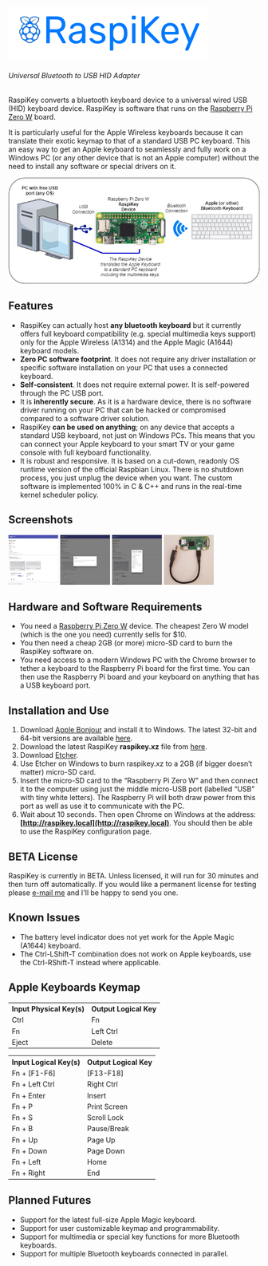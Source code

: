 ![raspikey-logo](images/raspikey-logo.png)
###### Universal Bluetooth to USB HID Adapter

RaspiKey converts a bluetooth keyboard device to a universal wired USB (HID) keyboard device. RaspiKey is software that runs on the [Raspberry Pi Zero W](https://www.raspberrypi.org/products/raspberry-pi-zero-w/) board.

It is particularly useful for the Apple Wireless keyboards because it can translate their exotic keymap to that of a standard USB PC keyboard. This an easy way to get an Apple keyboard to seamlessly and fully work on a Windows PC (or any other device that is not an Apple computer) without the need to install any software or special drivers on it.

![raspikey-diagram](images/raspikey-diagram.png)

Features
--------

*   RaspiKey can actually host **any bluetooth keyboard** but it currently offers full keyboard compatibility (e.g. special multimedia keys support) only for the Apple Wireless (A1314) and the Apple Magic (A1644) keyboard models.
*   **Zero PC software footprint**. It does not require any driver installation or specific software installation on your PC that uses a connected keyboard.
*   **Self-consistent**. It does not require external power. It is self-powered through the PC USB port.
*   It is **inherently secure**. As it is a hardware device, there is no software driver running on your PC that can be hacked or compromised compared to a software driver solution.
*   RaspiKey **can be used on anything**; on any device that accepts a standard USB keyboard, not just on Windows PCs. This means that you can connect your Apple keyboard to your smart TV or your game console with full keyboard functionality.
*   It is robust and responsive. It is based on a cut-down, readonly OS runtime version of the official Raspbian Linux. There is no shutdown process, you just unplug the device when you want. The custom software is implemented 100% in C & C++ and runs in the real-time kernel scheduler policy. 

Screenshots
-----------

<a href="images/shot1.png"><img width="100" height="100" src="images/shot1_tn.png"></a>
<a href="images/shot2.png"><img width="100" height="100" src="images/shot2_tn.png"></a>
<a href="images/shot3.png"><img width="100" height="100" src="images/shot3_tn.png"></a>
<a href="images/shot4.jpg"><img width="100" height="100" src="images/shot4_tn.jpg"></a>


Hardware and Software Requirements
----------------------------------

*   You need a [Raspberry Pi Zero W](https://www.raspberrypi.org/products/raspberry-pi-zero-w/) device. The cheapest Zero W model (which is the one you need) currently sells for $10.
*   You then need a cheap 2GB (or more) micro-SD card to burn the RaspiKey software on.
*   You need access to a modern Windows PC with the Chrome browser to tether a keyboard to the Raspberry Pi board for the first time. You can then use the Raspberry Pi board and your keyboard on anything that has a USB keyboard port.

Installation and Use
--------------------

1.  Download [Apple Bonjour](https://developer.apple.com/bonjour/) and install it to Windows. The latest 32-bit and 64-bit versions are available [here](https://github.com/samartzidis/RaspiKey/tree/master/utilities).
2.  Download the latest RaspiKey **raspikey.xz** file from [here](https://github.com/samartzidis/RaspiKey/releases).
3.  Download [Etcher](https://etcher.io/).
4.  Use Etcher on Windows to burn raspikey.xz to a 2GB (if bigger doesn’t matter) micro-SD card.
5.  Insert the micro-SD card to the “Raspberry Pi Zero W” and then connect it to the computer using just the middle micro-USB port (labelled “USB” with tiny white letters). The Raspberry Pi will both draw power from this port as well as use it to communicate with the PC.
6.  Wait about 10 seconds. Then open Chrome on Windows at the address: **[http://raspikey.local](http://raspikey.local)**. You should then be able to use the RaspiKey configuration page.

BETA License
-------
RaspiKey is currently in BETA. Unless licensed, it will run for 30 minutes and then turn off automatically. If you would like a permanent license for testing please [e-mail me](https://github.com/samartzidis/RaspiKey) and I'll be happy to send you one.

Known Issues
------------

*   The battery level indicator does not yet work for the Apple Magic (A1644) keyboard.
*   The Ctrl-LShift-T combination does not work on Apple keyboards, use the Ctrl-RShift-T instead where applicable.

Apple Keyboards Keymap
----------------------

<table>
    <tr>
      <th>Input Physical Key(s)</th>
      <th>Output Logical Key</th>
    </tr>
    <tr>
      <td>Ctrl</td><td>Fn</td>
    </tr>
    <tr>
      <td>Fn</td><td>Left Ctrl</td>
    </tr>
    <tr>
      <td>Eject</td><td>Delete</td>
    </tr>
  </table>

<table>
    <tr>
      <th>Input Logical Key(s)</th>
      <th>Output Logical Key</th>
    </tr>
    <tr>
      <td>Fn + [F1-F6]</td><td>[F13-F18]</td>
    </tr>
    <tr>
      <td>Fn + Left Ctrl</td><td>Right Ctrl</td>
    </tr>
    <tr>
      <td>Fn + Enter</td><td>Insert</td>
    </tr>
    <tr>
      <td>Fn + P</td><td>Print Screen</td>
    </tr>
    <tr>
      <td>Fn + S</td><td>Scroll Lock</td>
    </tr>
    <tr>
      <td>Fn + B</td><td>Pause/Break</td>
    </tr>
    <tr>
      <td>Fn + Up</td><td>Page Up</td>
    </tr>
    <tr>
      <td>Fn + Down</td><td>Page Down</td>
    </tr>
    <tr>
      <td>Fn + Left</td><td>Home</td>
    </tr>
    <tr>
      <td>Fn + Right</td><td>End</td>
    </tr>
  </table>

Planned Futures
---------------

*   Support for the latest full-size Apple Magic keyboard.
*   Support for user customizable keymap and programmability.
*   Support for multimedia or special key functions for more Bluetooth keyboards.
*   Support for multiple Bluetooth keyboards connected in parallel.